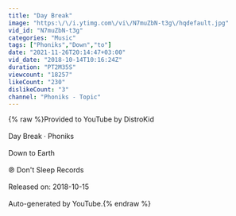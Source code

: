 ```yaml
---
title: "Day Break"
image: "https:\/\/i.ytimg.com\/vi\/N7muZbN-t3g\/hqdefault.jpg"
vid_id: "N7muZbN-t3g"
categories: "Music"
tags: ["Phoniks","Down","to"]
date: "2021-11-26T20:14:47+03:00"
vid_date: "2018-10-14T10:16:24Z"
duration: "PT2M35S"
viewcount: "18257"
likeCount: "230"
dislikeCount: "3"
channel: "Phoniks - Topic"
---
```

{% raw %}Provided to YouTube by DistroKid<br /><br />Day Break · Phoniks<br /><br />Down to Earth<br /><br />℗ Don't Sleep Records<br /><br />Released on: 2018-10-15<br /><br />Auto-generated by YouTube.{% endraw %}

